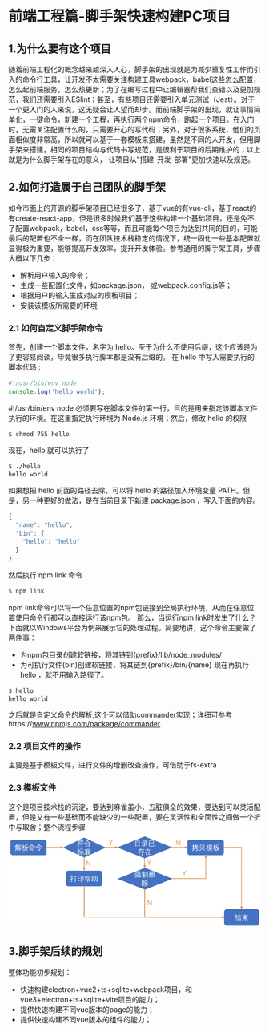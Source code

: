 # 前端工程篇-脚手架快速构建PC项目
## 1.为什么要有这个项目
随着前端工程化的概念越来越深入人心，脚手架的出现就是为减少重复性工作而引入的命令行工具，让开发不太需要关注构建工具webpack，babel这些怎么配置，怎么起前端服务，怎么热更新；为了在编写过程中让编辑器帮我们查错以及更加规范，我们还需要引入ESlint；甚至，有些项目还需要引入单元测试（Jest）。对于一个更入门的人来说，这无疑会让人望而却步。而前端脚手架的出现，就让事情简单化，一键命令，新建一个工程，再执行两个npm命令，跑起一个项目。在入门时，无需关注配置什么的，只需要开心的写代码；另外，对于很多系统，他们的页面相似度非常高，所以就可以基于一套模板来搭建，虽然是不同的人开发，但用脚手架来搭建，相同的项目结构与代码书写规范，是很利于项目的后期维护的；以上就是为什么脚手架存在的意义， 让项目从"搭建-开发-部署"更加快速以及规范。
## 2.如何打造属于自己团队的脚手架
如今市面上的开源的脚手架项目已经很多了，基于vue的有vue-cli，基于react的有create-react-app，但是很多时候我们基于这些构建一个基础项目，还是免不了配置webpack，babel，css等等，而且可能每个项目为达到共同的目的，可能最后的配置也不全一样，而在团队技术栈稳定的情况下，统一固化一些基本配置就显得极为重要，能够提高开发效率，提升开发体验。参考通用的脚手架工具，步骤大概以下几步：
* 解析用户输入的命令；
* 生成一些配置化文件，如package.json， 或webpack.config.js等；
* 根据用户的输入生成对应的模板项目；
* 安装该模板所需要的环境
### 2.1 如何自定义脚手架命令
首先，创建一个脚本文件，名字为 hello。至于为什么不使用后缀，这个应该是为了更容易阅读，毕竟很多执行脚本都是没有后缀的。
在 hello 中写入需要执行的脚本代码 :

```javascript
#!/usr/bin/env node
console.log('hello world');
```
#!/usr/bin/env node 必须要写在脚本文件的第一行，目的是用来指定该脚本文件执行的环境。在这里指定执行环境为 Node.js 环境；然后，修改 hello 的权限
``` shell
$ chmod 755 hello
```
现在，hello 就可以执行了
``` shell
$ ./hello
hello world
```
如果想把 hello 前面的路径去除，可以将 hello 的路径加入环境变量 PATH。但是，另一种更好的做法，是在当前目录下新建 package.json ，写入下面的内容。
``` javascript
{
  "name": "hello",
  "bin": {
    "hello": "hello"
  }
}
```
然后执行 npm link 命令

```bash
$ npm link
```
npm link命令可以将一个任意位置的npm包链接到全局执行环境，从而在任意位置使用命令行都可以直接运行该npm包。
那么，当运行npm link时发生了什么？下面就以Windows平台为例来展示它的处理过程。简要地讲，这个命令主要做了两件事：

* 为npm包目录创建软链接，将其链到{prefix}/lib/node_modules/<package>
* 为可执行文件(bin)创建软链接，将其链到{prefix}/bin/{name}
现在再执行 hello ，就不用输入路径了。

```
$ hello
hello world
```
之后就是自定义命令的解析,这个可以借助commander实现；详细可参考https://www.npmjs.com/package/commander

### 2.2 项目文件的操作

主要是基于模板文件，进行文件的增删改查操作，可借助于fs-extra
### 2.3 模板文件
这个是项目技术栈的沉淀，要达到麻雀虽小，五脏俱全的效果，要达到可以灵活配置，但是又有一些基础而不能缺少的一些配置，要在灵活性和全面性之间做一个折中与取舍；整个流程步骤
![avatar](/step.webp)

## 3.脚手架后续的规划
整体功能初步规划：
* 快速构建electron+vue2+ts+sqlite+webpack项目，和vue3+electron+ts+sqlite+vite项目的能力；
* 提供快速构建不同vue版本的page的能力；
* 提供快速构建不同vue版本的组件的能力；
